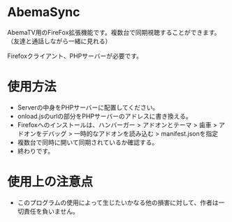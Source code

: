 # AbemaSync
AbemaTV用のFireFox拡張機能です。複数台で同期視聴することができます。（友達と通話しながら一緒に見れる）

Firefoxクライアント、PHPサーバーが必要です。

# 使用方法
- Serverの中身をPHPサーバーに配置してください。
- onload.jsのurlの部分をPHPサーバーのアドレスに書き換える。
- Firefoxへのインストールは、ハンバーガー > アドオンとテーマ > 歯車 > アドオンをデバッグ > 一時的なアドオンを読み込む > manifest.jsonを指定
- 複数台で同時に開いて同期されているか確認する。
- 終わりです。

# 使用上の注意点
- このプログラムの使用によって生じたいかなる他の損害に対して、作者は一切責任を負いません。
